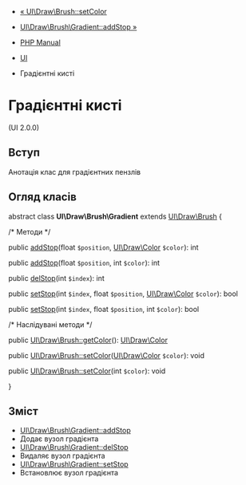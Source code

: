 - [« UI\Draw\Brush::setColor](ui-draw-brush.setcolor.md)
- [UI\Draw\Brush\Gradient::addStop »](ui-draw-brush-gradient.addstop.md)

- [PHP Manual](index.md)
- [UI](book.ui.md)
- Градієнтні кисті

# Градієнтні кисті

(UI 2.0.0)

## Вступ

Анотація клас для градієнтних пензлів

## Огляд класів

abstract class **UI\Draw\Brush\Gradient** extends
[UI\Draw\Brush](class.ui-draw-brush.md) {

/\* Методи \*/

public [addStop](ui-draw-brush-gradient.addstop.md)(float `$position`,
[UI\Draw\Color](class.ui-draw-color.md) `$color`): int

public [addStop](ui-draw-brush-gradient.addstop.md)(float `$position`,
int `$color`): int

public [delStop](ui-draw-brush-gradient.delstop.md)(int `$index`): int

public [setStop](ui-draw-brush-gradient.setstop.md)(int `$index`,
float `$position`, [UI\Draw\Color](class.ui-draw-color.md) `$color`):
bool

public [setStop](ui-draw-brush-gradient.setstop.md)(int `$index`,
float `$position`, int `$color`): bool

/\* Наслідувані методи \*/

public [UI\Draw\Brush::getColor](ui-draw-brush.getcolor.md)():
[UI\Draw\Color](class.ui-draw-color.md)

public
[UI\Draw\Brush::setColor](ui-draw-brush.setcolor.md)([UI\Draw\Color](class.ui-draw-color.md)
`$color`): void

public [UI\Draw\Brush::setColor](ui-draw-brush.setcolor.md)(int
`$color`): void

}

## Зміст

- [UI\Draw\Brush\Gradient::addStop](ui-draw-brush-gradient.addstop.md)
- Додає вузол градієнта
- [UI\Draw\Brush\Gradient::delStop](ui-draw-brush-gradient.delstop.md)
- Видаляє вузол градієнта
- [UI\Draw\Brush\Gradient::setStop](ui-draw-brush-gradient.setstop.md)
- Встановлює вузол градієнта
